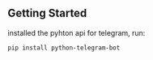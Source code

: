## Getting Started



installed the pyhton api for telegram, run:
```
pip install python-telegram-bot
```
